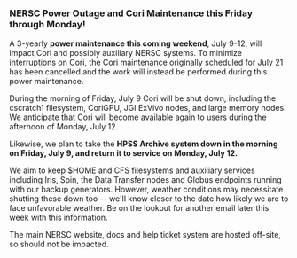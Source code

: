 ### NERSC Power Outage and Cori Maintenance this Friday through Monday!

A 3-yearly **power maintenance this coming weekend**, July 9-12, will impact 
Cori and possibly auxiliary NERSC systems. To minimize interruptions on Cori, 
the Cori maintenance originally scheduled for July 21 has been cancelled and 
the work will instead be performed during this power maintenance.

During the morning of Friday, July 9 Cori will be shut down, including the 
cscratch1 filesystem, CoriGPU, JGI ExVivo nodes, and large memory nodes. We
anticipate that Cori will become available again to users during the afternoon 
of Monday, July 12.

Likewise, we plan to take the **HPSS Archive system down in the morning on
Friday, July 9, and return it to service on Monday, July 12.**

We aim to keep $HOME and CFS filesystems and auxiliary services including Iris, 
Spin, the Data Transfer nodes and Globus endpoints running with our backup 
generators. However, weather conditions may necessitate shutting these down 
too -- we'll know closer to the date how likely we are to face unfavorable 
weather. Be on the lookout for another email later this week with this 
information.

The main NERSC website, docs and help ticket system are hosted off-site, so 
should not be impacted.
